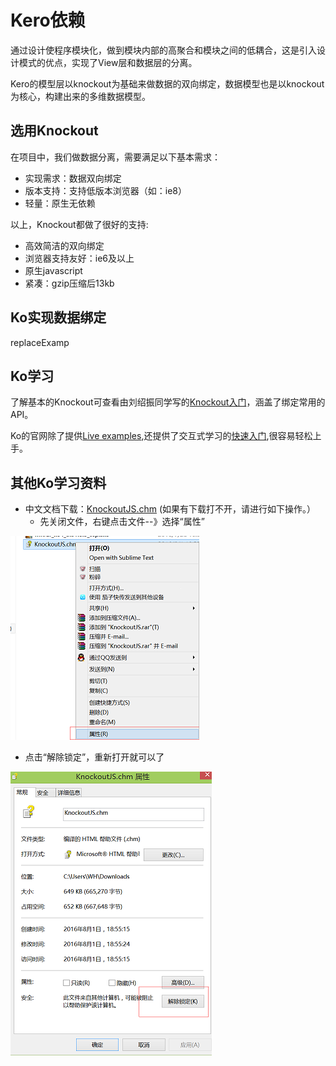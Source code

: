 # Kero依赖

通过设计使程序模块化，做到模块内部的高聚合和模块之间的低耦合，这是引入设计模式的优点，实现了View层和数据层的分离。

Kero的模型层以knockout为基础来做数据的双向绑定，数据模型也是以knockout为核心，构建出来的多维数据模型。

## 选用Knockout

在项目中，我们做数据分离，需要满足以下基本需求：

* 实现需求：数据双向绑定
* 版本支持：支持低版本浏览器（如：ie8）
* 轻量：原生无依赖

以上，Knockout都做了很好的支持:

* 高效简洁的双向绑定
* 浏览器支持友好：ie6及以上
* 原生javascript
* 紧凑：gzip压缩后13kb

##  Ko实现数据绑定

replaceExamp

## Ko学习
了解基本的Knockout可查看由刘绍振同学写的[Knockout入门](https://github.com/iuap-design/blog/issues/26)，涵盖了绑定常用的API。

Ko的官网除了提供[Live examples](http://knockoutjs.com/examples/),还提供了交互式学习的[快速入门](http://learn.knockoutjs.com/),很容易轻松上手。

## 其他Ko学习资料

- 中文文档下载：[KnockoutJS.chm](http://design.yyuap.com/dist/static/handbook/KnockoutJS.chm)
  (如果有下载打不开，请进行如下操作。）
  * 先关闭文件，右键点击文件--》选择“属性”
  
 ![](/assets/static/img/kero/ko1.png)

  * 点击“解除锁定”，重新打开就可以了
 
 ![](/assets/static/img/kero/ko2.png)
  